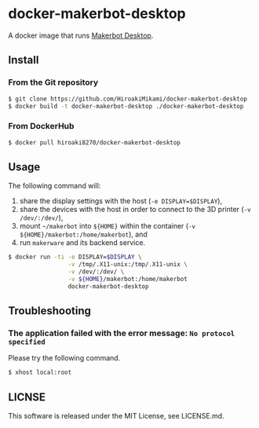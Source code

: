 # docker-makerbot-desktop
A docker image that runs [Makerbot Desktop](https://www.makerbot.com/desktop).

## Install
### From the Git repository
```bash
$ git clone https://github.com/HiroakiMikami/docker-makerbot-desktop
$ docker build -t docker-makerbot-desktop ./docker-makerbot-desktop
```

### From DockerHub
```bash
$ docker pull hiroaki8270/docker-makerbot-desktop
```

## Usage
The following command will:

1. share the display settings with the host (`-e DISPLAY=$DISPLAY`),
2. share the devices with the host in order to connect to the 3D printer (`-v /dev/:/dev/`),
3. mount `~/makerbot` into `${HOME}` within the container (`-v ${HOME}/makerbot:/home/makerbot`), and
4. run `makerware` and its backend service.

```bash
$ docker run -ti -e DISPLAY=$DISPLAY \
                 -v /tmp/.X11-unix:/tmp/.X11-unix \
                 -v /dev/:/dev/ \
                 -v ${HOME}/makerbot:/home/makerbot
                 docker-makerbot-desktop
```

## Troubleshooting
### The application failed with the error message: `No protocol specified`
Please try the following command.

```bash
$ xhost local:root
```

## LICNSE
This software is released under the MIT License, see LICENSE.md.
